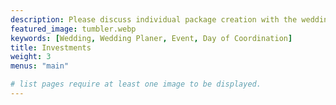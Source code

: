 ```yaml
---
description: Please discuss individual package creation with the wedding planner
featured_image: tumbler.webp
keywords: [Wedding, Wedding Planer, Event, Day of Coordination]
title: Investments
weight: 3
menus: "main"

# list pages require at least one image to be displayed.
---
```

